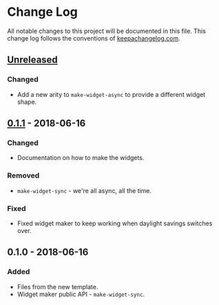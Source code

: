 # Change Log
All notable changes to this project will be documented in this file. This change log follows the conventions of [keepachangelog.com](http://keepachangelog.com/).

## [Unreleased]
### Changed
- Add a new arity to `make-widget-async` to provide a different widget shape.

## [0.1.1] - 2018-06-16
### Changed
- Documentation on how to make the widgets.

### Removed
- `make-widget-sync` - we're all async, all the time.

### Fixed
- Fixed widget maker to keep working when daylight savings switches over.

## 0.1.0 - 2018-06-16
### Added
- Files from the new template.
- Widget maker public API - `make-widget-sync`.

[Unreleased]: https://github.com/your-name/keep-rolling-clj/compare/0.1.1...HEAD
[0.1.1]: https://github.com/your-name/keep-rolling-clj/compare/0.1.0...0.1.1
